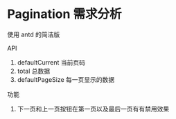 # Pagination 需求分析

使用 antd 的简洁版

API

1. defaultCurrent 当前页码
2. total 总数据
3. defaultPageSize 每一页显示的数据

功能

1. 下一页和上一页按钮在第一页以及最后一页有有禁用效果
